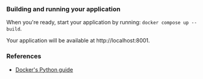 ### Building and running your application

When you're ready, start your application by running:
`docker compose up --build`.

Your application will be available at http://localhost:8001.

### References
* [Docker's Python guide](https://docs.docker.com/language/python/)